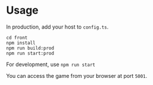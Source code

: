# Usage

In production, add your host to `config.ts`.

```
cd front
npm install
npm run build:prod
npm run start:prod
```

For development, use `npm run start`

You can access the game from your browser at port `5001`.
